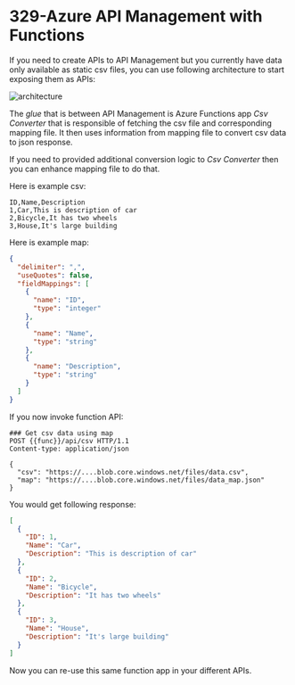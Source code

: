 # 329-Azure API Management with Functions

If you need to create APIs to API Management  but you currently have data only available
as static csv files, you can use following architecture to start exposing
them as APIs:

![architecture](https://user-images.githubusercontent.com/2357647/91958498-1a9d5680-ed10-11ea-8bc4-be5d63564033.png)

The *glue* that is between API Management is Azure Functions app _Csv Converter_ that is
responsible of fetching the csv file and corresponding mapping file. It then uses
information from mapping file to convert csv data to json response. 

If you need to provided additional conversion logic to _Csv Converter_ then you can
enhance mapping file to do that.

Here is example csv:

```csv
ID,Name,Description
1,Car,This is description of car
2,Bicycle,It has two wheels
3,House,It's large building
```

Here is example map:

```json
{
  "delimiter": ",",
  "useQuotes": false,
  "fieldMappings": [
    {
      "name": "ID",
      "type": "integer"
    },
    {
      "name": "Name",
      "type": "string"
    },
    {
      "name": "Description",
      "type": "string"
    }
  ]
}
```

If you now invoke function API:

```http
### Get csv data using map
POST {{func}}/api/csv HTTP/1.1
Content-type: application/json

{
  "csv": "https://....blob.core.windows.net/files/data.csv",
  "map": "https://....blob.core.windows.net/files/data_map.json"
}
```

You would get following response:

```json
[
  {
    "ID": 1,
    "Name": "Car",
    "Description": "This is description of car"
  },
  {
    "ID": 2,
    "Name": "Bicycle",
    "Description": "It has two wheels"
  },
  {
    "ID": 3,
    "Name": "House",
    "Description": "It's large building"
  }
]
```

Now you can re-use this same function app in your different APIs.

